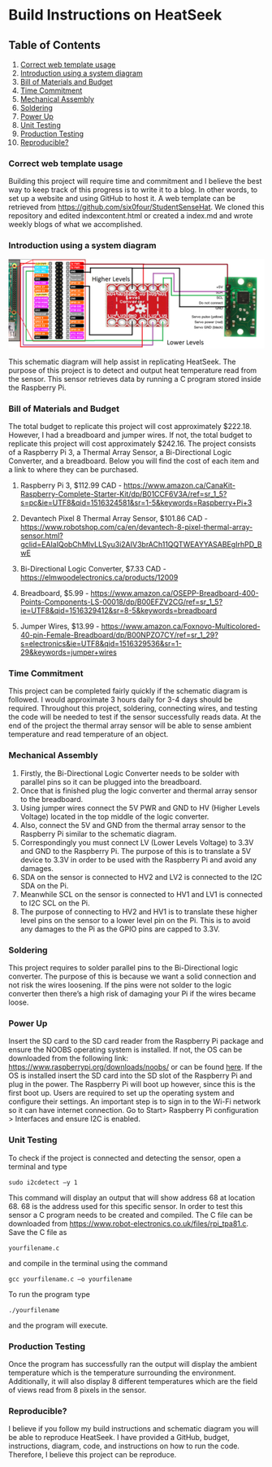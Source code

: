 # Build Instructions on HeatSeek

## Table of Contents
1. [Correct web template usage](#correct-web-template-usage)
2. [Introduction using a system diagram](#introduction-using-a-system-diagram)
3. [Bill of Materials and Budget](#bill-of-materials-and-budget)
4. [Time Commitment](#time-commitment)
5. [Mechanical Assembly](#mechanical-assembly)
6. [Soldering](#soldering)
7. [Power Up](#power-up)
8. [Unit Testing](#unit-testing)
9. [Production Testing](#production-testing)
10. [Reproducible?](#reproducible)

### Correct web template usage

Building this project will require time and commitment and I believe the best way to keep track of this progress is to write it to a blog. 
In other words, to set up a website and using GitHub to host it. A web template can be retrieved from <https://github.com/six0four/StudentSenseHat>.
We cloned this repository and edited indexcontent.html or created a index.md and wrote weekly blogs of what we accomplished.

### Introduction using a system diagram

![Schematic Diagram](https://raw.githubusercontent.com/j-liang/HeatSeek/master/images/SchematicDiagram.png)

This schematic diagram will help assist in replicating HeatSeek. 
The purpose of this project is to detect and output heat temperature read from the sensor.
This sensor retrieves data by running a C program stored inside the Raspberry Pi.

### Bill of Materials and Budget

The total budget to replicate this project will cost approximately $222.18.
However, I had a breadboard and jumper wires. 
If not, the total budget to replicate this project will cost approximately $242.16. 
The project consists of a Raspberry Pi 3, a Thermal Array Sensor, a Bi-Directional Logic Converter, and a breadboard. 
Below you will find the cost of each item and a link to where they can be purchased. 

1. Raspberry Pi 3, $112.99 CAD - <https://www.amazon.ca/CanaKit-Raspberry-Complete-Starter-Kit/dp/B01CCF6V3A/ref=sr_1_5?s=pc&ie=UTF8&qid=1516324581&sr=1-5&keywords=Raspberry+Pi+3>

2. Devantech Pixel 8 Thermal Array Sensor, $101.86 CAD - <https://www.robotshop.com/ca/en/devantech-8-pixel-thermal-array-sensor.html?gclid=EAIaIQobChMIvLLSyu3i2AIV3brACh11QQTWEAYYASABEgIrhPD_BwE>

3. Bi-Directional Logic Converter, $7.33 CAD - <https://elmwoodelectronics.ca/products/12009>

4. Breadboard, $5.99 - <https://www.amazon.ca/OSEPP-Breadboard-400-Points-Components-LS-00018/dp/B00EFZV2CG/ref=sr_1_5?ie=UTF8&qid=1516329412&sr=8-5&keywords=breadboard>

5. Jumper Wires, $13.99 - <https://www.amazon.ca/Foxnovo-Multicolored-40-pin-Female-Breadboard/dp/B00NPZO7CY/ref=sr_1_29?s=electronics&ie=UTF8&qid=1516329536&sr=1-29&keywords=jumper+wires>


### Time Commitment

This project can be completed fairly quickly if the schematic diagram is followed. 
I would approximate 3 hours daily for 3-4 days should be required. 
Throughout this project, soldering, connecting wires, and testing the code will be needed to test if the sensor successfully reads data. 
At the end of the project the thermal array sensor will be able to sense ambient temperature and read temperature of an object. 

### Mechanical Assembly 

1.	Firstly, the Bi-Directional Logic Converter needs to be solder with parallel pins so it can be plugged into the breadboard.
2.	Once that is finished plug the logic converter and thermal array sensor to the breadboard.
3.	Using jumper wires connect the 5V PWR and GND to HV (Higher Levels Voltage) located in the top middle of the logic converter.
4.	Also, connect the 5V and GND from the thermal array sensor to the Raspberry Pi similar to the schematic diagram. 
5.	Correspondingly you must connect LV (Lower Levels Voltage) to 3.3V and GND to the Raspberry Pi. The purpose of this is to translate a 5V device to 3.3V in order to be used with the Raspberry Pi and avoid any damages. 
6.	SDA on the sensor is connected to HV2 and LV2 is connected to the I2C SDA on the Pi.
7.	Meanwhile SCL on the sensor is connected to HV1 and LV1 is connected to I2C SCL on the Pi. 
8.	The purpose of connecting to HV2 and HV1 is to translate these higher level pins on the sensor to a lower level pin on the Pi. This is to avoid any damages to the Pi as the GPIO pins are capped to 3.3V. 

### Soldering

This project requires to solder parallel pins to the Bi-Directional logic converter. 
The purpose of this is because we want a solid connection and not risk the wires loosening. 
If the pins were not solder to the logic converter then there’s a high risk of damaging your Pi if the wires became loose.

### Power Up

Insert the SD card to the SD card reader from the Raspberry Pi package and ensure the NOOBS operating system is installed. 
If not, the OS can be downloaded from the following link: <https://www.raspberrypi.org/downloads/noobs/> or can be found [here](https://github.com/j-liang/HeatSeek/blob/master/rpi_tpa81.c). 
If the OS is installed insert the SD card into the SD slot of the Raspberry Pi and plug in the power. 
The Raspberry Pi will boot up however, since this is the first boot up. 
Users are required to set up the operating system and configure their settings. 
An important step is to sign in to the Wi-Fi network so it can have internet connection. 
Go to Start> Raspberry Pi configuration > Interfaces and ensure I2C is enabled. 

### Unit Testing

To check if the project is connected and detecting the sensor, open a terminal and type 
```
sudo i2cdetect –y 1
``` 
This command will display an output that will show address 68 at location 68. 68 is the address used for this specific sensor. 
In order to test this sensor a C program needs to be created and compiled. 
The C file can be downloaded from <https://www.robot-electronics.co.uk/files/rpi_tpa81.c>.
Save the C file as 
```
yourfilename.c 
```
and compile in the terminal using the command
```
gcc yourfilename.c –o yourfilename
``` 
To run the program type 
```
./yourfilename
```
and the program will execute. 

### Production Testing

Once the program has successfully ran the output will display the ambient temperature which is the temperature surrounding the environment. 
Additionally, it will also display 8 different temperatures which are the field of views read from 8 pixels in the sensor. 

### Reproducible?

I believe if you follow my build instructions and schematic diagram you will be able to reproduce HeatSeek. 
I have provided a GitHub, budget, instructions, diagram, code, and instructions on how to run the code. 
Therefore, I believe this project can be reproduce. 
